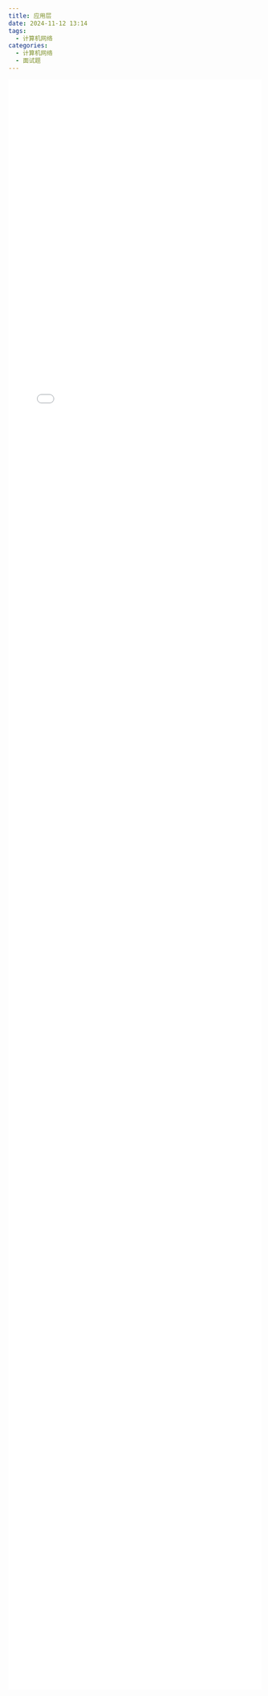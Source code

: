 ```yaml
---
title: 应用层
date: 2024-11-12 13:14  
tags:
  - 计算机网络
categories:
  - 计算机网络
  - 面试题
---
```

<iframe src="/docs/pdf/应用层.pdf" style="width: 100%; height: 80vh; border: none;" class="pdf-iframe"></iframe>

<style>
  .pdf-iframe {
    width: 100%;
    height: 80vh;
  }

  @media (max-width: 768px) {
    .pdf-iframe {
      height: 60vh; /* 在小屏设备上调整高度 */
    }
  }
</style>